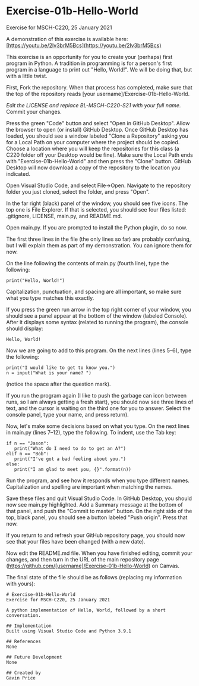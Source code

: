# Exercise-01b-Hello-World
Exercise for MSCH-C220, 25 January 2021

A demonstration of this exercise is available here: [https://youtu.be/2lv3brM5Bcs](https://youtu.be/2lv3brM5Bcs)

This exercise is an opportunity for you to create your (perhaps) first program in Python. A tradition in programming is for a person's first program in a language to print out "Hello, World!". We will be doing that, but with a little twist.

First, Fork the repository. When that process has completed, make sure that the top of the repository reads [your username]/Exercise-01b-Hello-World. 

*Edit the LICENSE and replace BL-MSCH-C220-S21 with your full name.* Commit your changes.

Press the green "Code" button and select "Open in GitHub Desktop". Allow the browser to open (or install) GitHub Desktop. Once GitHub Desktop has loaded, you should see a window labeled "Clone a Repository" asking you for a Local Path on your computer where the project should be copied. Choose a location where you will keep the repositories for this class (a C220 folder off your Desktop would be fine). Make sure the Local Path ends with "Exercise-01b-Hello-World" and then press the "Clone" button. GitHub Desktop will now download a copy of the repository to the location you indicated.

Open Visual Studio Code, and select File->Open. Navigate to the repository folder you just cloned, select the folder, and press "Open".

In the far right (black) panel of the window, you should see five icons. The top one is File Explorer. If that is selected, you should see four files listed: .gitignore, LICENSE, main.py, and README.md.

Open main.py. If you are prompted to install the Python plugin, do so now.

The first three lines in the file (the only lines so far) are probably confusing, but I will explain them as part of my demonstration. You can ignore them for now.

On the line following the contents of main.py (fourth line), type the following:
```
print("Hello, World!")
```

Capitalization, punctuation, and spacing are all important, so make sure what you type matches this exactly.

If you press the green run arrow in the top right corner of your window, you should see a panel appear at the bottom of the window (labeled Console). After it displays some syntax (related to running the program), the console should display:
```
Hello, World!
```

Now we are going to add to this program. On the next lines (lines 5–6), type the following:
```
print("I would like to get to know you.")
n = input("What is your name? ")
```
 (notice the space after the question mark).

 If you run the program again (I like to push the garbage can icon between runs, so I am always getting a fresh start), you should now see three lines of text, and the cursor is waiting on the third one for you to answer. Select the console panel, type your name, and press return).

 Now, let's make some decisions based on what you type. On the next lines in main.py (lines 7–12), type the following. To indent, use the Tab key:
 ```
if n == "Jason":
    print("What do I need to do to get an A?")
elif n == "Bob":
    print("I've got a bad feeling about you.")
else:
    print("I am glad to meet you, {}".format(n))
```

Run the program, and see how it responds when you type different names. Capitalization and spelling are important when matching the names.

Save these files and quit Visual Studio Code. In GitHub Desktop, you should now see main.py  highlighted. Add a Summary message at the bottom of that panel, and push the "Commit to master" button. On the right side of the top, black panel, you should see a button labeled "Push origin". Press that now.

If you return to and refresh your GitHub repository page, you should now see that your files have been changed (with a new date).

Now edit the README.md file. When you have finished editing, commit your changes, and then turn in the URL of the main repository page (https://github.com/[username]/Exercise-01b-Hello-World) on Canvas.

The final state of the file should be as follows (replacing my information with yours):
```
# Exercise-01b-Hello-World
Exercise for MSCH-C220, 25 January 2021

A python implementation of Hello, World, followed by a short conversation.

## Implementation
Built using Visual Studio Code and Python 3.9.1

## References
None

## Future Development
None

## Created by 
Gavin Price
```

